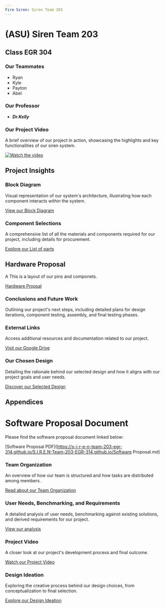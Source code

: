 ```yaml
---
Fire Siren: Siren Team 203
---
```


# (ASU) Siren Team 203

## Class EGR 304 

### Our Teammates

- Ryan
- Kyle
- Payton
- Abel

### Our Professor

- **_Dr.Kelly_**

### Our Project Video

A brief overview of our project in action, showcasing the highlights and key functionalities of our siren system.

[![Watch the video](https://s-i-r-e-n-team-203-egr-314.github.io/S.I.R.E.N-Team-203-EGR-314.github.io/pic/FireAlarm.png)](https://www.youtube.com/watch?v=YAdvBfmHnMA)


## Project Insights

### Block Diagram 

Visual representation of our system's architecture, illustrating how each component interacts within the system.

[View our Block Diagram](https://s-i-r-e-n-team-203-egr-314.github.io/S.I.R.E.N-Team-203-EGR-314.github.io/BlockDiagram.html)

### Component Selections

A comprehensive list of all the materials and components required for our project, including details for procurement.

[Explore our List of parts](https://s-i-r-e-n-team-203-egr-314.github.io/S.I.R.E.N-Team-203-EGR-314.github.io/ComponentSelection.html)

## Hardware Proposal

A This is a layout of our pins and componets. 

[Hardware Propsal](https://s-i-r-e-n-team-203-egr-314.github.io/S.I.R.E.N-Team-203-EGR-314.github.io/Hardware%20Proposal.html)




### Conclusions and Future Work

Outlining our project's next steps, including detailed plans for design iterations, component testing, assembly, and final testing phases.

### External Links

Access additional resources and documentation related to our project.

[Visit our Google Drive](https://drive.google.com/drive/folders/1WxI9KwXmxpbQYfk2oKFxPJ8Cy0x9YktA?usp=sharing)

### Our Chosen Design

Detailing the rationale behind our selected design and how it aligns with our project goals and user needs.

[Discover our Selected Design](https://s-i-r-e-n-team-203-egr-314.github.io/S.I.R.E.N-Team-203-EGR-314.github.io/SelectedDesign.html)

## Appendices
# Software Proposal Document

Please find the software proposal document linked below:

[Software Proposal PDF](https://s-i-r-e-n-team-203-egr-314.github.io/S.I.R.E.N-Team-203-EGR-314.github.io/Software Proposal.md)

### Team Organization

An overview of how our team is structured and how tasks are distributed among members.

[Read about our Team Organization](TeamOrganization.md)

### User Needs, Benchmarking, and Requirements

A detailed analysis of user needs, benchmarking against existing solutions, and derived requirements for our project.

[View our analysis](User%20Needs%2C%20Benchmarking%2C%20and%20Requirements.md)

### Project Video

A closer look at our project's development process and final outcome.

[Watch our Project Video](video.md)

### Design Ideation

Exploring the creative process behind our design choices, from conceptualization to final selection.

[Explore our Design Ideation](DesignIdeation.md)
